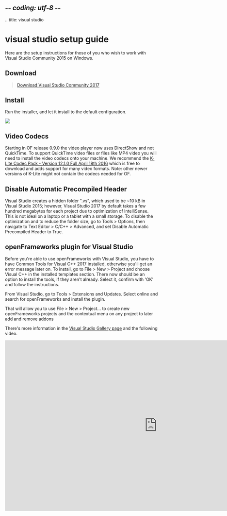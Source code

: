 ## -*- coding: utf-8 -*-
.. title: visual studio

visual studio setup guide
=========================
Here are the setup instructions for those of you who wish to work with Visual Studio Community 2015 on Windows.

Download
--------
> [Download Visual Studio Community 2017][0]

Install
-------
Run the installer, and let it install to the default configuration.

![](vs_install.png)

Video Codecs
-------
Starting in OF release 0.9.0 the video player now uses DirectShow and not QuickTime.  To support QuickTime video files or files like MP4 video you will need to install the video codecs onto your machine.  We recommend the [K-Lite Codec Pack - Version 12.1.0 Full April 18th 2016][1] which is free to download and adds support for many video formats. Note: other newer versions of K-Lite might not contain the codecs needed for OF.

Disable Automatic Precompiled Header
-------
Visual Studio creates a hidden folder ".vs", which used to be ~10 kB in Visual Studio 2015; however, Visual Studio 2017 by default takes a few hundred megabytes for each project due to optimization of IntelliSense. This is not ideal on a laptop or a tablet with a small storage. To disable the optimization and to reduce the folder size, go to Tools > Options, then navigate to Text Editor > C/C++ > Advanced, and set Disable Automatic Precompiled Header to True.

openFrameworks plugin for Visual Studio
---------------------------------------------------

Before you're able to use openFrameworks with Visual Studio, you have to have Common Tools for Visual C++ 2017 installed, otherwise you'll get an error message later on. To install, go to File > New > Project and choose Visual C++ in the installed templates section. There now should be an option to install the tools, if they aren't already. Select it, confirm with 'OK' and follow the instructions.

From Visual Studio, go to Tools > Extensions and Updates. Select online and search for openFrameworks and install the plugin.

That will allow you to use File > New > Project... to create new openFrameworks projects and the contextual menu on any project to later add and remove addons

There's more information in the [Visual Studio Gallery page](https://visualstudiogallery.msdn.microsoft.com/77678909-81b8-494b-b75c-d97dd7a3eaa6) and the following video.

<iframe src="https://player.vimeo.com/video/143111085" width="1000" height="562" frameborder="0" webkitallowfullscreen mozallowfullscreen allowfullscreen></iframe>

[0]: https://www.visualstudio.com/thank-you-downloading-visual-studio/?sku=Community&rel=15
[1]: http://filehippo.com/download_klite_codec_pack/67445/
